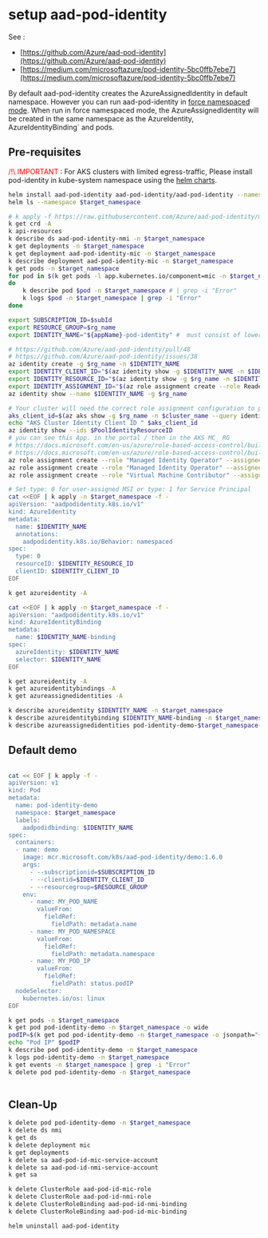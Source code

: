 # setup aad-pod-identity

See :
- [https://github.com/Azure/aad-pod-identity](https://github.com/Azure/aad-pod-identity)
- [https://medium.com/microsoftazure/pod-identity-5bc0ffb7ebe7](https://medium.com/microsoftazure/pod-identity-5bc0ffb7ebe7)

By default aad-pod-identity creates the AzureAssignedIdentity in default namespace. 
However you can run aad-pod-identity in [force namespaced mode](https://github.com/Azure/aad-pod-identity/blob/master/docs/readmes/README.namespaced.md). 
When run in force namespaced mode, the AzureAssignedIdentity will be created in the same namespace as the AzureIdentity, AzureIdentityBinding` and pods.

## Pre-requisites

<span style="color:red">/!\ IMPORTANT </span> : For AKS clusters with limited egress-traffic, Please install pod-identity in kube-system namespace using the [helm charts](https://github.com/Azure/aad-pod-identity/tree/master/charts/aad-pod-identity).

```sh
helm install aad-pod-identity aad-pod-identity/aad-pod-identity --namespace $target_namespace --set azureIdentity.namespace=$target_namespace
helm ls --namespace $target_namespace 

# k apply -f https://raw.githubusercontent.com/Azure/aad-pod-identity/master/deploy/infra/deployment-rbac.yaml
k get crd -A
k api-resources
k describe ds aad-pod-identity-nmi -n $target_namespace 
k get deployments -n $target_namespace 
k get deployment aad-pod-identity-mic -n $target_namespace 
k describe deployment aad-pod-identity-mic -n $target_namespace 
k get pods -n $target_namespace 
for pod in $(k get pods -l app.kubernetes.io/component=mic -n $target_namespace -o custom-columns=:metadata.name)
do
	k describe pod $pod -n $target_namespace # | grep -i "Error"
	k logs $pod -n $target_namespace | grep -i "Error"
done

```


```sh
export SUBSCRIPTION_ID=$subId
export RESOURCE_GROUP=$rg_name
export IDENTITY_NAME="${appName}-pod-identity" #  must consist of lower case 

# https://github.com/Azure/aad-pod-identity/pull/48
# https://github.com/Azure/aad-pod-identity/issues/38
az identity create -g $rg_name -n $IDENTITY_NAME
export IDENTITY_CLIENT_ID="$(az identity show -g $IDENTITY_NAME -n $IDENTITY_NAME --query clientId -otsv)"
export IDENTITY_RESOURCE_ID="$(az identity show -g $rg_name -n $IDENTITY_NAME --query id -otsv)"
export IDENTITY_ASSIGNMENT_ID="$(az role assignment create --role Reader --assignee $IDENTITY_CLIENT_ID --scope /subscriptions/$subId/resourceGroups/$rg_name --query id -o tsv)"
az identity show --name $IDENTITY_NAME -g $rg_name

# Your cluster will need the correct role assignment configuration to perform Azure-related operations such as assigning and un-assigning the identity on the underlying VM/VMSS. Please refer to https://github.com/Azure/aad-pod-identity/blob/master/docs/readmes/README.role-assignment.md
aks_client_id=$(az aks show -g $rg_name -n $cluster_name --query identityProfile.kubeletidentity.clientId -o tsv)
echo "AKS Cluster Identity Client ID " $aks_client_id
az identity show --ids $PoolIdentityResourceID
# you can see this App. in the portal / then in the AKS MC_ RG
# https://docs.microsoft.com/en-us/azure/role-based-access-control/built-in-roles#managed-identity-operator
# https://docs.microsoft.com/en-us/azure/role-based-access-control/built-in-roles#managed-identity-contributor
az role assignment create --role "Managed Identity Operator" --assignee $aks_client_id --scope /subscriptions/$subId/resourcegroups/$managed_rg
az role assignment create --role "Managed Identity Operator" --assignee $aks_client_id --scope /subscriptions/$subId/resourcegroups/$rg_name
az role assignment create --role "Virtual Machine Contributor" --assignee $aks_client_id --scope /subscriptions/$subId/resourcegroups/$managed_rg

# Set type: 0 for user-assigned MSI or type: 1 for Service Principal
cat <<EOF | k apply -n $target_namespace -f -
apiVersion: "aadpodidentity.k8s.io/v1"
kind: AzureIdentity
metadata:
  name: $IDENTITY_NAME
  annotations:
    aadpodidentity.k8s.io/Behavior: namespaced  
spec:
  type: 0
  resourceID: $IDENTITY_RESOURCE_ID
  clientID: $IDENTITY_CLIENT_ID
EOF

k get azureidentity -A

cat <<EOF | k apply -n $target_namespace -f -
apiVersion: "aadpodidentity.k8s.io/v1"
kind: AzureIdentityBinding
metadata:
  name: $IDENTITY_NAME-binding
spec:
  azureIdentity: $IDENTITY_NAME
  selector: $IDENTITY_NAME
EOF

k get azureidentity -A
k get azureidentitybindings -A
k get azureassignedidentities -A

k describe azureidentity $IDENTITY_NAME -n $target_namespace
k describe azureidentitybinding $IDENTITY_NAME-binding -n $target_namespace
k describe azureassignedidentities pod-identity-demo-$target_namespace-$IDENTITY_NAME

```

## Default demo
```sh

cat << EOF | k apply -f -
apiVersion: v1
kind: Pod
metadata:
  name: pod-identity-demo
  namespace: $target_namespace
  labels:
    aadpodidbinding: $IDENTITY_NAME
spec:
  containers:
  - name: demo
    image: mcr.microsoft.com/k8s/aad-pod-identity/demo:1.6.0
    args:
      - --subscriptionid=$SUBSCRIPTION_ID
      - --clientid=$IDENTITY_CLIENT_ID
      - --resourcegroup=$RESOURCE_GROUP
    env:
      - name: MY_POD_NAME
        valueFrom:
          fieldRef:
            fieldPath: metadata.name
      - name: MY_POD_NAMESPACE
        valueFrom:
          fieldRef:
            fieldPath: metadata.namespace
      - name: MY_POD_IP
        valueFrom:
          fieldRef:
            fieldPath: status.podIP
  nodeSelector:
    kubernetes.io/os: linux
EOF

k get pods -n $target_namespace
k get pod pod-identity-demo -n $target_namespace -o wide
podIP=$(k get pod pod-identity-demo -n $target_namespace -o jsonpath="{.status.podIP}")
echo "Pod IP" $podIP
k describe pod pod-identity-demo -n $target_namespace
k logs pod-identity-demo -n $target_namespace
k get events -n $target_namespace | grep -i "Error" 
k delete pod pod-identity-demo -n $target_namespace
 
```

## Clean-Up
```sh
k delete pod pod-identity-demo -n $target_namespace
k delete ds nmi
k get ds
k delete deployment mic
k get deployments
k delete sa aad-pod-id-mic-service-account
k delete sa aad-pod-id-nmi-service-account
k get sa

k delete ClusterRole aad-pod-id-mic-role
k delete ClusterRole aad-pod-id-nmi-role
k delete ClusterRoleBinding aad-pod-id-nmi-binding
k delete ClusterRoleBinding aad-pod-id-mic-binding

helm uninstall aad-pod-identity
```


```sh

```